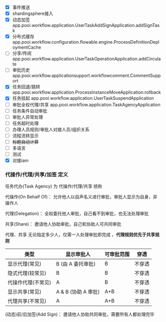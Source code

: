 - [x] 事件推送
- [x] shardingsphere接入
- [x] 动态加签 app.pooi.workflow.application.UserTaskAddSignApplication.addSignTask
- [x] 分布式缓存 app.pooi.workflow.configuration.flowable.engine.ProcessDefinitionDeploymentCache
- [ ] 分享/传阅 app.pooi.workflow.application.UserTaskOperationApplication.addCirculate
- [ ] 审批历史 app.pooi.workflow.applicationsupport.workflowcomment.CommentSupport
- [x] 任务回退/跳转 app.pooi.workflow.application.ProcessInstanceMoveApplication.rollback
- [x] 任务挂起 app.pooi.workflow.application.UserTaskSuspendApplication
- [ ] 审批全权代理/共享 app.pooi.workflow.application.TaskAgencyApplication
- [ ] 任务条件自动审批
- [ ] 审批人异常处理
- [ ] 任务超时处理
- [ ] 办理人员规则/审批人对接人员/组织关系
- [ ] 流程流转显示
- [ ] ~~标题自动计算~~
- [ ] 多语言
- [ ] 测试
- [x] 对接iam

### 代操作/代理/共享/加签 定义

任务代办(Task Agency) 为 代操作/代理/共享 统称

代操作(On Behalf Of)： 允许他人以自声名义进行审批，审批人显示为自身，非操作人

代理(Delegation)： 全权委托他人审批，自己看不到审批，也无法处理审批

共享(Share)： 邀请他人协助审批，自己和协助人可共同审批

代理、共享 无论指定多少人，仅需一人处理审批即完成 ，**代理规则优先于共享规则**

| 类型         | 显示审批人           | 可审批范围 | 穿透  |
|------------|-----------------|-------|-----|
| 显示代理(常见)   | B (由 A 委托审批)    | B     | 不穿透 |
| 隐式代理(较常见)  | B               | B     | 不穿透 |
| 代操作代理(不常见) | A               | B     | 不穿透 |
| 显示共享(常见)   | A & B (协助 A 审批) | A+B   | 不穿透 |
| 代理共享(不常见)  | A               | A+B   | 不穿透 |

(动态)前/后加签(Add Sign)： 邀请他人协助共同审批，需要所有人都处理完毕